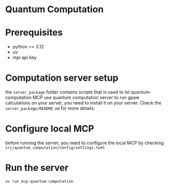 # Quantum Computation

# Prerequisites

- python >= 3.12
- uv
- mpi api key

# Computation server setup

the `server_package` folder contains scripts that is used to let quantum-computation MCP use quantum computation server to run gpaw calculations on your server, you need to install it on your server. Check the `server_package/README.md` for more details.

# Configure local MCP

before running the server, you need to configure the local MCP by checking `src/quantum_computation/config/settings.toml`

# Run the server

```bash
uv run mcp-quantum-computation
```
